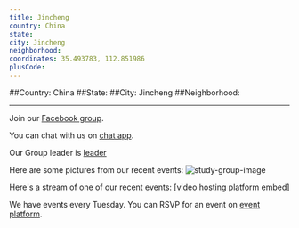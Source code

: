```yaml
---
title: Jincheng
country: China
state: 
city: Jincheng
neighborhood: 
coordinates: 35.493783, 112.851986
plusCode:
---
```


##Country: China
##State: 
##City: Jincheng
##Neighborhood: 
*****
Join our [Facebook group](https://www.facebook.com/groups/free.code.camp.jincheng).

You can chat with us on [chat app]().

Our Group leader is [leader]()

Here are some pictures from our recent events:
![study-group-image]()

Here's a stream of one of our recent events:
[video hosting platform embed]

We have events every Tuesday. You can RSVP for an event on [event platform]().
